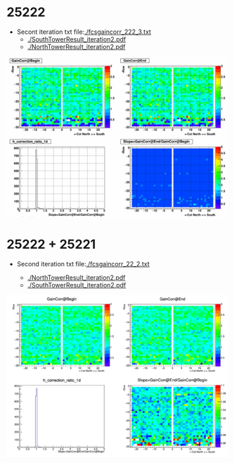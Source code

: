 # 25222
    
- Secont iteration txt file:[./fcsgaincorr_222_3.txt](./fcsgaincorr_222_3.txt)
    - [./SouthTowerResult_iteration2.pdf](./Plots/SouthTowerResult_iteration2_day222.pdf)
    - [./NorthTowerResult_iteration2.pdf](./Plots/NorthTowerResult_iteration2_day222.pdf )

![Figure for 25222](./Plots/comp_222.png)

# 25222 + 25221
- Second iteration txt file:[./fcsgaincorr_22_2.txt](./fcsgaincorr_22_2.txt)
 
    - [./NorthTowerResult_iteration2.pdf](./Plots/NorthTowerResult_iteration2_day22.pdf )
    - [./SouthTowerResult_iteration2.pdf](./Plots/SouthTowerResult_iteration2_day22.pdf )

![Figure for 25222 + 25221](./Plots/comp_22.png)



